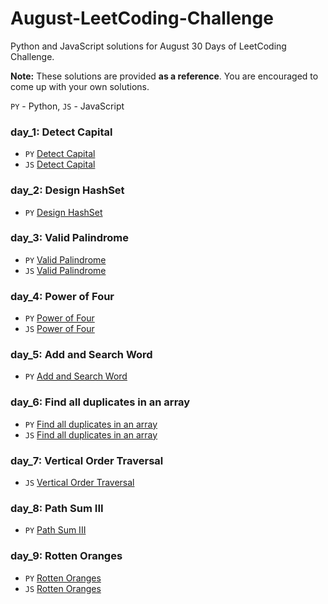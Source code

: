 # August-LeetCoding-Challenge
Python and JavaScript solutions for August 30 Days of LeetCoding Challenge.

**Note:** These solutions are provided **as a reference**. You are encouraged to come up with your own solutions.


`PY` - Python, `JS` - JavaScript

### day_1: Detect Capital 

- `PY` [Detect Capital](/day_1/Detect_Capital.py)
- `JS` [Detect Capital](/day_1/Detect_Capital.js) 


### day_2: Design HashSet 

- `PY` [Design HashSet](/day_2/Design_HashSet.py)


### day_3: Valid Palindrome 

- `PY` [Valid Palindrome](/day_3/Valid_Palindrome.py)
- `JS` [Valid Palindrome](/day_3/Valid_palindrome.js)

### day_4:  Power of Four

- `PY` [Power of Four](/day_4/Power_of_Four.py)
- `JS` [Power of Four](/day_4/Power_of_Four.js)

### day_5: Add and Search Word 

- `PY` [Add and Search Word](/day_5/Add_and_Search_Word_Data_structure_design.py)

### day_6: Find all duplicates in an array 

- `PY` [Find all duplicates in an array](/day_6/Find_All_Duplicates_in_an_Array.py)
- `JS` [Find all duplicates in an array](/day_6/Find_All_Duplicates_in_an_Array.js)

### day_7: Vertical Order Traversal  

- `JS` [Vertical Order Traversal](/day_7/Vertical_Order_Traversal_of_a_Binary_tree.js)

### day_8: Path Sum III  

- `PY` [Path Sum III](/day_8/Path_Sum_III.py)

### day_9: Rotten Oranges  

- `PY` [Rotten Oranges](/day_9/Rotting_Oranges.py)
- `JS` [Rotten Oranges](/day_9/Rotten_Oranges.js)

